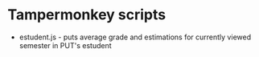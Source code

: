 # Tampermonkey scripts
- estudent.js - puts average grade and estimations for currently viewed semester in PUT's estudent
